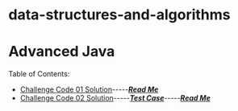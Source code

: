 # data-structures-and-algorithms
# Advanced Java

Table of Contents:
- [Challenge Code 01 Solution](https://github.com/AyaaBe95/data-structures-and-algorithms401/blob/main/app/src/main/java/data/structures/and/algorithms401/reverseArray.java)-----[***Read Me***](https://github.com/AyaaBe95/data-structures-and-algorithms401/blob/main/readme/reverseArray.md)
- [Challenge Code 02 Solution](https://github.com/AyaaBe95/data-structures-and-algorithms401/blob/main/app/src/main/java/data/structures/and/algorithms401/shiftArray.java)-----[***Test Case***](https://github.com/AyaaBe95/data-structures-and-algorithms401/blob/main/app/src/test/java/data/structures/and/algorithms401/Library.java)-----[***Read Me***](https://github.com/AyaaBe95/data-structures-and-algorithms401/blob/main/readme/shiftArray.md)
